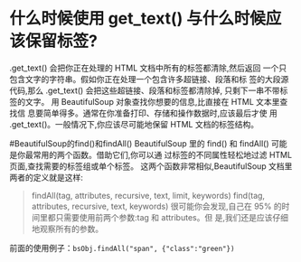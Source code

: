 # 什么时候使用 get_text() 与什么时候应该保留标签?
.get_text() 会把你正在处理的 HTML 文档中所有的标签都清除,然后返回 一个只包含文字的字符串。假如你正在处理一个包含许多超链接、段落和标 签的大段源代码,那么 .get_text() 会把这些超链接、段落和标签都清除掉, 只剩下一串不带标签的文字。
用 BeautifulSoup 对象查找你想要的信息,比直接在 HTML 文本里查找信 息要简单得多。通常在你准备打印、存储和操作数据时,应该最后才使 用 .get_text()。一般情况下,你应该尽可能地保留 HTML 文档的标签结构。

#BeautifulSoup的find()和findAll()
BeautifulSoup 里的 find() 和 findAll() 可能是你最常用的两个函数。借助它们,你可以通
过标签的不同属性轻松地过滤 HTML 页面,查找需要的标签组或单个标签。
这两个函数非常相似,BeautifulSoup 文档里两者的定义就是这样: 
>findAll(tag, attributes, recursive, text, limit, keywords)
>find(tag, attributes, recursive, text, keywords)
    很可能你会发现,自己在 95% 的时间里都只需要使用前两个参数:tag 和 attributes。但
    是,我们还是应该仔细地观察所有的参数。
    
前面的使用例子：`bsObj.findAll("span", {"class":"green"})`
    
